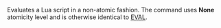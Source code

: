 <!--
layout:  index.html
title:   EVALNA - Tile38
class:   command
command: evalna
-->

Evaluates a Lua script in a non-atomic fashion. The command uses **None** atomicity level and is otherwise identical to [EVAL](/commands/eval).
